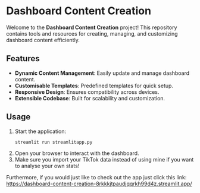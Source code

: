 # Dashboard Content Creation

Welcome to the **Dashboard Content Creation** project! This repository contains tools and resources for creating, managing, and customizing dashboard content efficiently.

## Features

- **Dynamic Content Management**: Easily update and manage dashboard content.
- **Customisable Templates**: Predefined templates for quick setup.
- **Responsive Design**: Ensures compatibility across devices.
- **Extensible Codebase**: Built for scalability and customization.

## Usage

1. Start the application:
    ```
    streamlit run streamlitapp.py
    ```
2. Open your browser to interact with the dashboard.
3. Make sure you import your TikTok data instead of using mine if you want to analyse your own stats!

Furthermore, if you would just like to check out the app just click this link: https://dashboard-content-creation-8rkkkjtpaudjqqrkh99d4z.streamlit.app/

